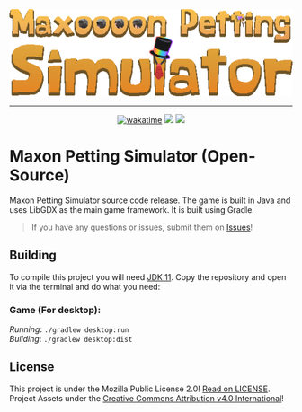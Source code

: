 <div align="center">
    <img src="logo.png" alt="Maxon Petting Simulator" title="Maxon Petting Simulator"><hr>
    <a href="https://wakatime.com/badge/user/09f67b1c-0691-482a-a1d4-e4751e6962de/project/79913770-2bc1-448e-91e8-5bef19d4622d"><img src="https://wakatime.com/badge/user/09f67b1c-0691-482a-a1d4-e4751e6962de/project/79913770-2bc1-448e-91e8-5bef19d4622d.svg?style=plastic" alt="wakatime"></a>
    <img src="https://img.shields.io/github/license/notdankenough/MaxonPettingSim?style=plastic">
    <a href="https://ilotterytea.itch.io/maxon"><img src="https://img.shields.io/badge/-Get%20the%20Maxon%20Petting%20Simulator%20on%20Itch.io-171601?style=plastic&logo=itch.io"></a>
</div>

# Maxon Petting Simulator (Open-Source)
Maxon Petting Simulator source code release. The game is built in Java and uses LibGDX as the main game framework. It is built using Gradle.

> If you have any questions or issues, submit them on [Issues](https://github.com/notdankenough/maxonpettingsim/issues)!

## Building
To compile this project you will need [JDK 11](https://adoptium.net/). Copy the repository and open it via the terminal and do what you need:
### Game (For desktop):
*Running*: `./gradlew desktop:run`<br>
*Building*: `./gradlew desktop:dist`

## License
This project is under the Mozilla Public License 2.0! [Read on LICENSE](https://github.com/NotDankEnough/MaxonPettingSim/blob/master/LICENSE).<br>
Project Assets under the [Creative Commons Attribution v4.0 International](https://creativecommons.org/licenses/by/4.0/)!